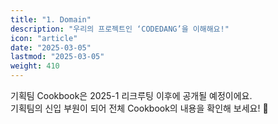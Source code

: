 ```yaml
---
title: "1. Domain"
description: "우리의 프로젝트인 ‘CODEDANG’을 이해해요!"
icon: "article"
date: "2025-03-05"
lastmod: "2025-03-05"
weight: 410
---
```


기획팀 Cookbook은 2025-1 리크루팅 이후에 공개될 예정이에요.   
기획팀의 신입 부원이 되어 전체 Cookbook의 내용을 확인해 보세요! 🤗
